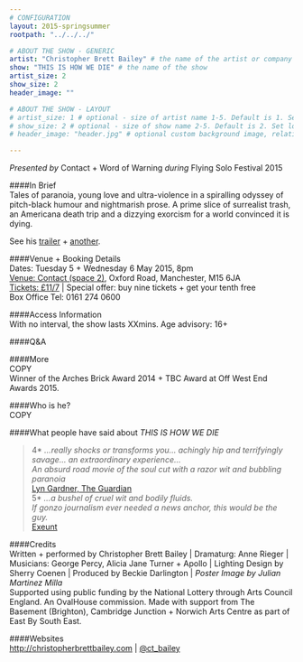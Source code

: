 ```yaml
---
# CONFIGURATION
layout: 2015-springsummer
rootpath: "../../../"

# ABOUT THE SHOW - GENERIC
artist: "Christopher Brett Bailey" # the name of the artist or company
show: "THIS IS HOW WE DIE" # the name of the show
artist_size: 2
show_size: 2
header_image: ""    

# ABOUT THE SHOW - LAYOUT
# artist_size: 1 # optional - size of artist name 1-5. Default is 1. Set longer names to lower values
# show_size: 2 # optional - size of show name 2-5. Default is 2. Set longer names to lower values
# header_image: "header.jpg" # optional custom background image, relative to current page

---
```

*Presented by* Contact + Word of Warning *during* Flying Solo Festival 2015         
       
####In Brief      
Tales of paranoia, young love and ultra-violence in a spiralling odyssey of pitch-black humour and nightmarish prose. A prime slice of surrealist trash, an Americana death trip and a dizzying exorcism for a world convinced it is dying.        
        
See his [trailer](http://youtu.be/-Tfv1UVH4wo) + [another](http://youtu.be/N3K2mqQsmDk).              
        
####Venue + Booking Details    
Dates: Tuesday 5 + Wednesday 6 May 2015, 8pm         
[Venue: Contact (space 2)](http://contactmcr.com/visit/getting-here), Oxford Road, Manchester, M15 6JA        
[Tickets: £11/7](http://contactmcr.com/whats-on/35093-fs15-christopher-brett-bailey-this-is-how-we-die/booking) | Special offer: buy nine tickets + get your tenth free        
Box Office Tel: 0161 274 0600         
        
####Access Information        
With no interval, the show lasts XXmins. Age advisory: 16+        
        
####Q&A        

        
####More            
COPY        
Winner of the Arches Brick Award 2014 + TBC Award at Off West End Awards 2015.

        
####Who is he?              
COPY        
        
####What people have said about *THIS IS HOW WE DIE*         
>4\* *…really shocks or transforms you… achingly hip and terrifyingly savage… an extraordinary experience…*<br>*An absurd road movie of the soul cut with a razor wit and bubbling paranoia*<br>[Lyn Gardner, The Guardian](http://www.theguardian.com/stage/2014/jun/20/this-is-how-we-die-review-bubbling-paranoia)          
>5\* *…a bushel of cruel wit and bodily fluids.*<br>*If gonzo journalism ever needed a news anchor, this would be the guy.*<br>[Exeunt](http://exeuntmagazine.com/reviews/this-is-how-we-die)        
         
####Credits          
Written + performed by Christopher Brett Bailey | Dramaturg: Anne Rieger | Musicians: George Percy, Alicia Jane Turner + Apollo | Lighting Design by Sherry Coenen | Produced by Beckie Darlington | *Poster Image by Julian Martinez Milla*<br>Supported using public funding by the National Lottery through Arts Council England. An OvalHouse commission. Made with support from The Basement (Brighton), Cambridge Junction + Norwich Arts Centre as part of East By South East.        
        
####Websites        
<http://christopherbrettbailey.com> | [@ct_bailey](http://twitter.com/ct_bailey)
